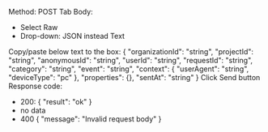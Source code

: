 Method: POST
Tab Body: 
- Select Raw
- Drop-down: JSON instead Text

Copy/paste below text to the box:
{
 "organizationId": "string",
  "projectId": "string",
  "anonymousId": "string",
  "userId": "string",
  "requestId": "string",
  "category": "string",
  "event": "string",
  "context": {
    "userAgent": "string",
    "deviceType": "pc"
  },
  "properties": {},
  "sentAt": "string"
}
Click Send button
Response code:
- 200: { "result": "ok" }
- no data
- 400 { "message": "Invalid request body" }
